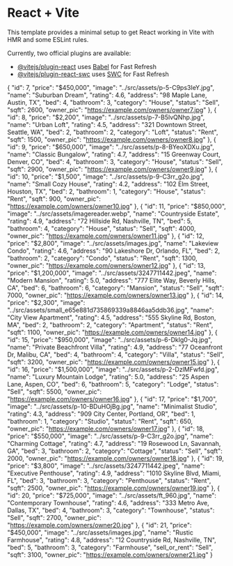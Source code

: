# React + Vite

This template provides a minimal setup to get React working in Vite with HMR and some ESLint rules.

Currently, two official plugins are available:

- [@vitejs/plugin-react](https://github.com/vitejs/vite-plugin-react/blob/main/packages/plugin-react/README.md) uses [Babel](https://babeljs.io/) for Fast Refresh
- [@vitejs/plugin-react-swc](https://github.com/vitejs/vite-plugin-react-swc) uses [SWC](https://swc.rs/) for Fast Refresh



{
    "id": 7,
    "price": "$450,000",
    "image": "../src/assets/p-5-C9ps3IeY.jpg",
    "name": "Suburban Dream",
    "rating": 4.6,
    "address": "98 Maple Lane, Austin, TX",
    "bed": 4,
    "bathroom": 3,
    "category": "House",
    "status": "Sell",
    "sqft": 2600,
    "owner_pic": "https://example.com/owners/owner7.jpg"
  },
  {
    "id": 8,
    "price": "$2,200",
    "image": "../src/assets/p-7-B5lvQNhp.jpg",
    "name": "Urban Loft",
    "rating": 4.5,
    "address": "321 Downtown Street, Seattle, WA",
    "bed": 2,
    "bathroom": 2,
    "category": "Loft",
    "status": "Rent",
    "sqft": 1500,
    "owner_pic": "https://example.com/owners/owner8.jpg"
  },
  {
    "id": 9,
    "price": "$650,000",
    "image": "../src/assets/p-8-BYeoXDXu.jpg",
    "name": "Classic Bungalow",
    "rating": 4.7,
    "address": "15 Greenway Court, Denver, CO",
    "bed": 4,
    "bathroom": 3,
    "category": "House",
    "status": "Sell",
    "sqft": 2900,
    "owner_pic": "https://example.com/owners/owner9.jpg"
  },
  {
    "id": 10,
    "price": "$1,500",
    "image": "../src/assets/p-9-C3rr_g2o.jpg",
    "name": "Small Cozy House",
    "rating": 4.2,
    "address": "102 Elm Street, Houston, TX",
    "bed": 2,
    "bathroom": 1,
    "category": "House",
    "status": "Rent",
    "sqft": 900,
    "owner_pic": "https://example.com/owners/owner10.jpg"
  },
  {
    "id": 11,
    "price": "$850,000",
    "image": "../src/assets/imagereader.webp",
    "name": "Countryside Estate",
    "rating": 4.9,
    "address": "72 Hillside Rd, Nashville, TN",
    "bed": 5,
    "bathroom": 4,
    "category": "House",
    "status": "Sell",
    "sqft": 4000,
    "owner_pic": "https://example.com/owners/owner11.jpg"
  },
  {
    "id": 12,
    "price": "$2,800",
    "image": "../src/assets/images.jpg",
    "name": "Lakeview Condo",
    "rating": 4.6,
    "address": "90 Lakeshore Dr, Orlando, FL",
    "bed": 2,
    "bathroom": 2,
    "category": "Condo",
    "status": "Rent",
    "sqft": 1300,
    "owner_pic": "https://example.com/owners/owner12.jpg"
  },
  {
    "id": 13,
    "price": "$1,200,000",
    "image": "../src/assets/3247711442.jpeg",
    "name": "Modern Mansion",
    "rating": 5.0,
    "address": "777 Elite Way, Beverly Hills, CA",
    "bed": 6,
    "bathroom": 6,
    "category": "Mansion",
    "status": "Sell",
    "sqft": 7000,
    "owner_pic": "https://example.com/owners/owner13.jpg"
  },
  {
    "id": 14,
    "price": "$2,300",
    "image": "../src/assets/small_e65e881d735869339a8846aa5ddb36.jpg",
    "name": "City View Apartment",
    "rating": 4.5,
    "address": "555 Skyline Rd, Boston, MA",
    "bed": 2,
    "bathroom": 2,
    "category": "Apartment",
    "status": "Rent",
    "sqft": 1100,
    "owner_pic": "https://example.com/owners/owner14.jpg"
  },
  {
    "id": 15,
    "price": "$950,000",
    "image": "../src/assets/p-6-Dklg0-Jq.jpg",
    "name": "Private Beachfront Villa",
    "rating": 4.9,
    "address": "77 Oceanfront Dr, Malibu, CA",
    "bed": 4,
    "bathroom": 4,
    "category": "Villa",
    "status": "Sell",
    "sqft": 3200,
    "owner_pic": "https://example.com/owners/owner15.jpg"
  },
  {
    "id": 16,
    "price": "$1,500,000",
    "image": "../src/assets/p-2-DzlMFwfd.jpg",
    "name": "Luxury Mountain Lodge",
    "rating": 5.0,
    "address": "25 Aspen Lane, Aspen, CO",
    "bed": 6,
    "bathroom": 5,
    "category": "Lodge",
    "status": "Sell",
    "sqft": 5500,
    "owner_pic": "https://example.com/owners/owner16.jpg"
  },
  {
    "id": 17,
    "price": "$1,700",
    "image": "../src/assets/p-10-BDuHOjBg.jpg",
    "name": "Minimalist Studio",
    "rating": 4.3,
    "address": "909 City Center, Portland, OR",
    "bed": 1,
    "bathroom": 1,
    "category": "Studio",
    "status": "Rent",
    "sqft": 650,
    "owner_pic": "https://example.com/owners/owner17.jpg"
  },
  {
    "id": 18,
    "price": "$550,000",
    "image": "../src/assets/p-9-C3rr_g2o.jpg",
    "name": "Charming Cottage",
    "rating": 4.7,
    "address": "19 Rosewood Ln, Savannah, GA",
    "bed": 3,
    "bathroom": 2,
    "category": "Cottage",
    "status": "Sell",
    "sqft": 2000,
    "owner_pic": "https://example.com/owners/owner18.jpg"
  },
  {
    "id": 19,
    "price": "$3,800",
    "image": "../src/assets/3247711442.jpeg",
    "name": "Executive Penthouse",
    "rating": 4.9,
    "address": "1010 Skyline Blvd, Miami, FL",
    "bed": 3,
    "bathroom": 3,
    "category": "Penthouse",
    "status": "Rent",
    "sqft": 2500,
    "owner_pic": "https://example.com/owners/owner19.jpg"
  },
  {
    "id": 20,
    "price": "$725,000",
    "image": "../src/assets/ft_960.jpg",
    "name": "Contemporary Townhouse",
    "rating": 4.6,
    "address": "333 Metro Ave, Dallas, TX",
    "bed": 4,
    "bathroom": 3,
    "category": "Townhouse",
    "status": "Sell",
    "sqft": 2700,
    "owner_pic": "https://example.com/owners/owner20.jpg"
  },
  {
    "id": 21,
    "price": "$450,000",
    "image": "../src/assets/images.jpg",
    "name": "Rustic Farmhouse",
    "rating": 4.8,
    "address": "12 Countryside Rd, Nashville, TN",
    "bed": 5,
    "bathroom": 3,
    "category": "Farmhouse",
    "sell_or_rent": "Sell",
    "sqft": 3100,
    "owner_pic": "https://example.com/owners/owner21.jpg"
  }
